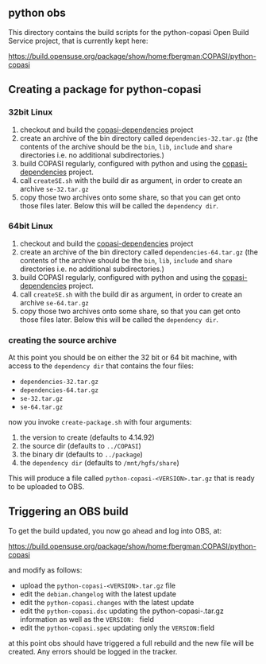 ## python obs
This directory contains the build scripts for the python-copasi Open Build Service project, that is currently kept here: 

<https://build.opensuse.org/package/show/home:fbergman:COPASI/python-copasi>

## Creating a package for python-copasi

### 32bit Linux
1. checkout and build the [copasi-dependencies](https://github.com/copasi/copasi-dependencies) project
2. create an archive of the bin directory called `dependencies-32.tar.gz` (the contents of the archive should be the `bin`, `lib`, `include` and `share` directories i.e. no additional subdirectories.)
3. build COPASI regularly, configured with python and using the [copasi-dependencies](https://github.com/copasi/copasi-dependencies) project. 
4. call `createSE.sh` with the build dir as argument, in order to create an archive `se-32.tar.gz`
5. copy those two archives onto some share, so that you can get onto those files later. Below this will be called the `dependency dir`. 

### 64bit Linux
1. checkout and build the [copasi-dependencies](https://github.com/copasi/copasi-dependencies) project
2. create an archive of the bin directory called `dependencies-64.tar.gz` (the contents of the archive should be the `bin`, `lib`, `include` and `share` directories i.e. no additional subdirectories.)
3. build COPASI regularly, configured with python and using the [copasi-dependencies](https://github.com/copasi/copasi-dependencies) project. 
4. call `createSE.sh` with the build dir as argument, in order to create an archive `se-64.tar.gz`
5. copy those two archives onto some share, so that you can get onto those files later. Below this will be called the `dependency dir`. 

### creating the source archive 

At this point you should be on either the 32 bit or 64 bit machine, with access to the `dependency dir` that contains the four files:

* `dependencies-32.tar.gz`
* `dependencies-64.tar.gz`
* `se-32.tar.gz`
* `se-64.tar.gz`

now you invoke `create-package.sh` with four arguments: 

1. the version to create (defaults to 4.14.92)
2. the source dir (defaults to `../COPASI`)
3. the binary dir (defaults to `../package`)
4. the `dependency dir` (defaults to `/mnt/hgfs/share`)

This will produce a file called `python-copasi-<VERSION>.tar.gz` that is ready to be uploaded to OBS. 

## Triggering an OBS build
To get the build updated, you now go ahead and log into OBS, at:

<https://build.opensuse.org/package/show/home:fbergman:COPASI/python-copasi>

and modify as follows: 

* upload the `python-copasi-<VERSION>.tar.gz` file
* edit the `debian.changelog` with the latest update
* edit the `python-copasi.changes` with the latest update
* edit the `python-copasi.dsc` updating the python-copasi-<VERSION>.tar.gz information as well as the `VERSION: ` field
* edit the `python-copasi.spec` updating only the `VERSION:`field

at this point obs should have triggered a full rebuild and the new file will be created. Any errors should be logged in the tracker. 